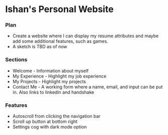 # Ishan's Personal Website

### Plan
* Create a website where I can display my resume attributes and maybe add some additional features, such as games.
* A sketch is TBD as of now

### Sections
* Welcome - Information about myself
* My Experience - Highlight my job experience
* My Projects - Highlight my projects
* Contact Me - A working form where a name, email, and input can be put in. Also links to linkedin and handshake

### Features
* Autoscroll from clicking the navigation bar
* Scroll up button at bottom right
* Settings cog with dark mode option